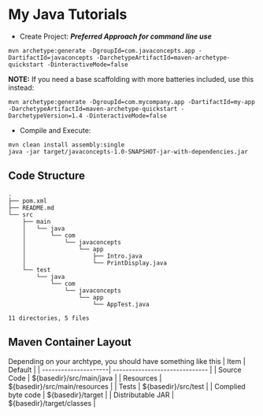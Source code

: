 # My Java Tutorials
* Create Project: ***Preferred Approach for command line use***
```
mvn archetype:generate -DgroupId=com.javaconcepts.app -DartifactId=javaconcepts -DarchetypeArtifactId=maven-archetype-quickstart -DinteractiveMode=false
```
**NOTE:** If you need a base scaffolding with more batteries included, use this instead:
```
mvn archetype:generate -DgroupId=com.mycompany.app -DartifactId=my-app -DarchetypeArtifactId=maven-archetype-quickstart -DarchetypeVersion=1.4 -DinteractiveMode=false
```

* Compile and Execute:
```
mvn clean install assembly:single
java -jar target/javaconcepts-1.0-SNAPSHOT-jar-with-dependencies.jar
```

## Code Structure
```
.
├── pom.xml
├── README.md
└── src
    ├── main
    │   └── java
    │       └── com
    │           └── javaconcepts
    │               └── app
    │                   ├── Intro.java
    │                   └── PrintDisplay.java
    └── test
        └── java
            └── com
                └── javaconcepts
                    └── app
                        └── AppTest.java

11 directories, 5 files
```

## Maven Container Layout
Depending on your archtype, you should have something like this
| Item                 | Default                        |
| ---------------------| ------------------------------ |
| Source Code          | ${basedir}/src/main/java       |
| Resources            | ${basedir}/src/main/resources  |
| Tests                | ${basedir}/src/test            |
| Complied byte code   | ${basedir}/target              |
| Distributable JAR    | ${basedir}/target/classes      |
